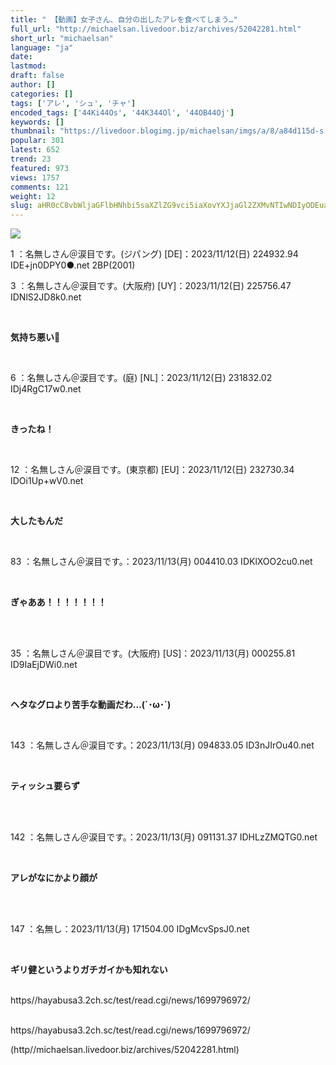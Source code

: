 ```yaml
---
title: " 【動画】女子さん、自分の出したアレを食べてしまう…"
full_url: "http://michaelsan.livedoor.biz/archives/52042281.html"
short_url: "michaelsan"
language: "ja"
date: 
lastmod: 
draft: false
author: []
categories: []
tags: ['アレ', 'シュ', 'チャ']
encoded_tags: ['44Ki44Os', '44K344Ol', '44OB44Oj']
keywords: []
thumbnail: "https://livedoor.blogimg.jp/michaelsan/imgs/a/8/a84d115d-s.jpg"
popular: 301
latest: 652
trend: 23
featured: 973
views: 1757
comments: 121
weight: 12
slug: aHR0cC8vbWljaGFlbHNhbi5saXZlZG9vci5iaXovYXJjaGl2ZXMvNTIwNDIyODEuaHRtbA==
---
```


![](https://livedoor.blogimg.jp/michaelsan/imgs/a/8/a84d115d-s.jpg)

<div><p>1 ：名無しさん＠涙目です。(ジパング) [DE]：2023/11/12(日) 224932.94 IDE+jn0DPY0●.net 2BP(2001)</p><p>3 ：名無しさん＠涙目です。(大阪府) [UY]：2023/11/12(日) 225756.47 IDNlS2JD8k0.net</p><br><b><p>気持ち悪い🤮</p></b><br><p>6 ：名無しさん＠涙目です。(庭) [NL]：2023/11/12(日) 231832.02 IDj4RgC17w0.net</p><br><b><p>きったね！</p></b><br><p>12 ：名無しさん＠涙目です。(東京都) [EU]：2023/11/12(日) 232730.34 IDOi1Up+wV0.net</p><br><b><p>大したもんだ</p></b><br><p>83 ：名無しさん＠涙目です。：2023/11/13(月) 004410.03 IDKlXOO2cu0.net</p><br><b><p>ぎゃああ！！！！！！！<br></p><br></b><br><p>35 ：名無しさん＠涙目です。(大阪府) [US]：2023/11/13(月) 000255.81 ID9IaEjDWi0.net</p><br><b><p>ヘタなグロより苦手な動画だわ…(´･ω･`)</p></b><br><p>143 ：名無しさん＠涙目です。：2023/11/13(月) 094833.05 ID3nJIrOu40.net</p><br><b><p>ティッシュ要らず<br></p><br></b><br><p>142 ：名無しさん＠涙目です。：2023/11/13(月) 091131.37 IDHLzZMQTG0.net</p><br><b><p>アレがなにかより顔が</p><br></b><br><p>147 ：名無し：2023/11/13(月) 171504.00 IDgMcvSpsJ0.net</p><br><b><p>ギリ健というよりガチガイかも知れない</p></b><br>https//hayabusa3.2ch.sc/test/read.cgi/news/1699796972/<br><br clear='all'> <p id='a6850dc6aefc0d5bbff2bea180d92d89'> </p> <p id='a6850dc6aefc0d5bbff2bea180d92d89'> </p> <p class='alistcloud-container-6795'></p> <p>https//hayabusa3.2ch.sc/test/read.cgi/news/1699796972/</p></div>

(http//michaelsan.livedoor.biz/archives/52042281.html)

